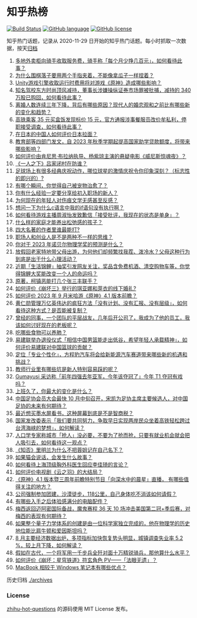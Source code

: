 # 知乎热榜
[![Build Status](https://github.com/ToWeLong/zhihu-hot-questions/workflows/CI/badge.svg)](https://github.com/ToWeLong/zhihu-hot-questions/actions)
[![GitHub language](https://img.shields.io/badge/language-golang-orange.svg)](https://golang.org/)
[![GitHub license](https://img.shields.io/github/license/ToWeLong/zhihu-hot-questions)](https://github.com/ToWeLong/zhihu-hot-questions/blob/main/LICENSE)

知乎热门话题，记录从 2020-11-29 日开始的知乎热门话题。每小时抓取一次数据，按天[归档](./archives)

<!-- BEGIN -->

1. [多地外卖柜向骑手收取服务费，骑手称「每个月少挣几百元」，如何看待此事？](https://www.zhihu.com/question/622169188)
1. [为什么围棋落子要用两个手指夹着，不能像拿瓜子一样捏着？](https://www.zhihu.com/question/397601019)
1. [Unity游戏引擎收取运行时费用将对游戏《原神》造成哪些影响？](https://www.zhihu.com/question/621976908)
1. [知名驾校东方时尚顶风减持，董事长涉嫌操纵证券市场罪被批捕，减持的 340 万股已购回，如何看待此事？](https://www.zhihu.com/question/622330687)
1. [离婚人数连续三年下降，背后有哪些原因？现代人的婚恋观和之前比有哪些新的变化和趋势？](https://www.zhihu.com/question/622329825)
1. [高铁乘客 35 元买盒饭发现标价 15 元，官方通报涉事餐服员改价牟私利，停职接受调查，如何看待此事？](https://www.zhihu.com/question/622271963)
1. [在日本的中国人如何评价日本拉面？](https://www.zhihu.com/question/622079892)
1. [教育部等四部门发文，自 2023 年秋季学期起提高国家助学贷款额度，将带来哪些影响？](https://www.zhihu.com/question/622214452)
1. [如何评价由肯尼思·布拉纳执导、杨紫琼主演的悬疑电影《威尼斯惊魂夜》？](https://www.zhihu.com/question/622015468)
1. [《一人之下》吕家闭村在防谁？](https://www.zhihu.com/question/618100916)
1. [足球场上有很多经典庆祝动作，哪位球星的激情庆祝令你印象深刻？（标志性的即兴的）?](https://www.zhihu.com/question/458252195)
1. [有哪个瞬间，你觉得自己被宠物治愈了？](https://www.zhihu.com/question/621889397)
1. [你有什么经验一定要分享给初入职场的新人？](https://www.zhihu.com/question/26859452)
1. [为何现在的年轻人对伤痕文学无感甚至反感？](https://www.zhihu.com/question/418687587)
1. [想问一下为什么c语言中我的if语句没有执行啊？](https://www.zhihu.com/question/622073639)
1. [如何看待游戏主播周淑怡发致歉信「接受批评，我现在的状态是单身」？](https://www.zhihu.com/question/622203856)
1. [什么样的家庭才能养出松弛感的孩子？](https://www.zhihu.com/question/621449512)
1. [四大名著的作者里谁最能打?](https://www.zhihu.com/question/594230092)
1. [职场人和创业人是不是两种不一样的思维？](https://www.zhihu.com/question/619473302)
1. [你对于 2023 年诺贝尔物理学奖的预测是什么？](https://www.zhihu.com/question/619698645)
1. [放假回老家特地带父母出游，为何他们却频繁找我茬、泼冷水？父母这种行为到底是出于什么心理活动？](https://www.zhihu.com/question/621684240)
1. [近期「生活锦鲤」抽奖引发网友关注，奖品含免费机酒、清空购物车等，你觉得锦鲤大奖能改变一个人的命运吗？](https://www.zhihu.com/question/622173616)
1. [原著，柯镇恶能打几个张三丰联手？](https://www.zhihu.com/question/611914046)
1. [如何评价《崩坏三》举行的琪亚娜和芽衣的线下婚礼?](https://www.zhihu.com/question/622196365)
1. [如何评价 2023 年 9 月米哈游《原神》4.1 版本前瞻？](https://www.zhihu.com/question/622260689)
1. [黄仁勋管理万亿英伟达的疯狂方法「没有计划、没有汇报、没有层级」，如何看待这种方式？是否能被复制？](https://www.zhihu.com/question/622191366)
1. [曾经的同事，一个团队的平层战友，几年后开公司了，我成为了他的员工，我该如何讨好现在的老板呢？](https://www.zhihu.com/question/621830857)
1. [吃哪些食物可以养肺？](https://www.zhihu.com/question/616008622)
1. [易建联举办退役仪式「相信中国男篮能走出低谷，希望年轻人承载精神」，如何评价易建联对中国篮球的贡献？](https://www.zhihu.com/question/622194867)
1. [定位「专业个性化」，方程豹汽车将会给新能源汽车赛道带来哪些新的机遇和挑战？](https://www.zhihu.com/question/617466329)
1. [教师行业里有哪些坑是新人特别容易踩的呢？](https://www.zhihu.com/question/368810434)
1. [Gumayusi 采访称「前年四强去年亚军，今年该夺冠了」今年 T1 夺冠有戏吗？](https://www.zhihu.com/question/622007499)
1. [上班久了，你最大的变化是什么？](https://www.zhihu.com/question/622173959)
1. [中国足协会员大会最快 10 月中旬召开，宋凯为足协主席主要候选人，对中国足协的未来有何期待？](https://www.zhihu.com/question/622184305)
1. [最近想买墨水屏看书，这种屏幕到底是不是智商税？](https://www.zhihu.com/question/445194171)
1. [国家发改委表示「我们要共同努力，争取早日实现两岸民众坐着高铁轻松跨过台湾海峡的梦想」，如何解读？](https://www.zhihu.com/question/621996011)
1. [人口学专家称城市「抢人」没必要，不要为了抢而抢，只要有就业机会就会把人吸引去，如何看待这一观点？](https://www.zhihu.com/question/622190352)
1. [《知否》里明兰为什么不把蓉姐记在自己名下？](https://www.zhihu.com/question/490369433)
1. [如果猫会说话，会发生什么故事？](https://www.zhihu.com/question/621508981)
1. [如何看待上海顶级胸外科医生回应李佳琦的言论？](https://www.zhihu.com/question/621851774)
1. [如何评价电视剧《云之羽》的大结局？](https://www.zhihu.com/question/622270936)
1. [《原神》4.1 版本暨三周年前瞻特别节目「向深水中的晨星」直播， 有哪些值得关注的地方？](https://www.zhihu.com/question/622275292)
1. [公司强制参加团建，沙漠徒步，118公里，自己身体吃不消该如何请假？](https://www.zhihu.com/question/446506135)
1. [有哪些入手之后体验感满分的电脑配件？](https://www.zhihu.com/question/534622057)
1. [梅西返回迈阿密国际备战，魔鬼赛程 36 天 10 场冲击美国第二冠+季后赛，对梅西的表现有何期待？](https://www.zhihu.com/question/621989098)
1. [如果整个量子力学体系的创建是由一位科学家独立完成的，他在物理学的历史地位能比肩牛顿和爱因斯坦吗？](https://www.zhihu.com/question/622000751)
1. [8 月主要经济数据出炉，多项指标加快恢复势头明显，城镇调查失业率 5.2 %，较上月下降，如何解读？](https://www.zhihu.com/question/622163925)
1. [假如在古代，一个将军用一千步兵全歼对面十万精锐骑兵，那他算什么水平？](https://www.zhihu.com/question/621783309)
1. [如何评价《崩坏：星穹铁道》符玄角色 PV——「法眼无遗」？](https://www.zhihu.com/question/622176985)
1. [MacBook 相较于 Windows 笔记本有哪些优点？](https://www.zhihu.com/question/617348220)

<!-- END -->

历史归档 [./archives](./archives)


### License
[zhihu-hot-questions](https://github.com/towelong/zhihu-hot-questions) 的源码使用 MIT License 发布。
